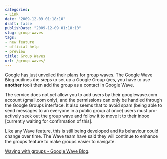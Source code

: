 ```yaml
---
categories:
- Link
date: "2009-12-09 01:18:10"
draft: false
publishDate: "2009-12-09 01:18:10"
slug: group-waves
tags:
- new feature
- official help
- preview
title: Group Waves
url: /group-waves/
---
```

Google has just unveiled their plans for group waves. The Google Wave
Blog outlines the steps to set up a Google Group (yes, you have to use
**another** tool) then add the group as a contact in Google Wave.

The service does not yet allow you to add users by their googlewave.com
account (gmail.com only), and the permissions can only be handled
through the Google Groups interface. It also seems that to avoid spam
(being able to send messages to an everyone in a public group at once)
users must pro-actively seek out the group wave and follow it to move it
to their inbox \[currently waiting for confirmation of this\].

Like any Wave feature, this is still being developed and its behaviour
could change over time. The Wave team have said they will continue to
enhance the groups feature to make groups easier to navigate.

[Waving with groups - Google Wave
Blog](http://googlewave.blogspot.com/2009/12/waving-with-groups.html).